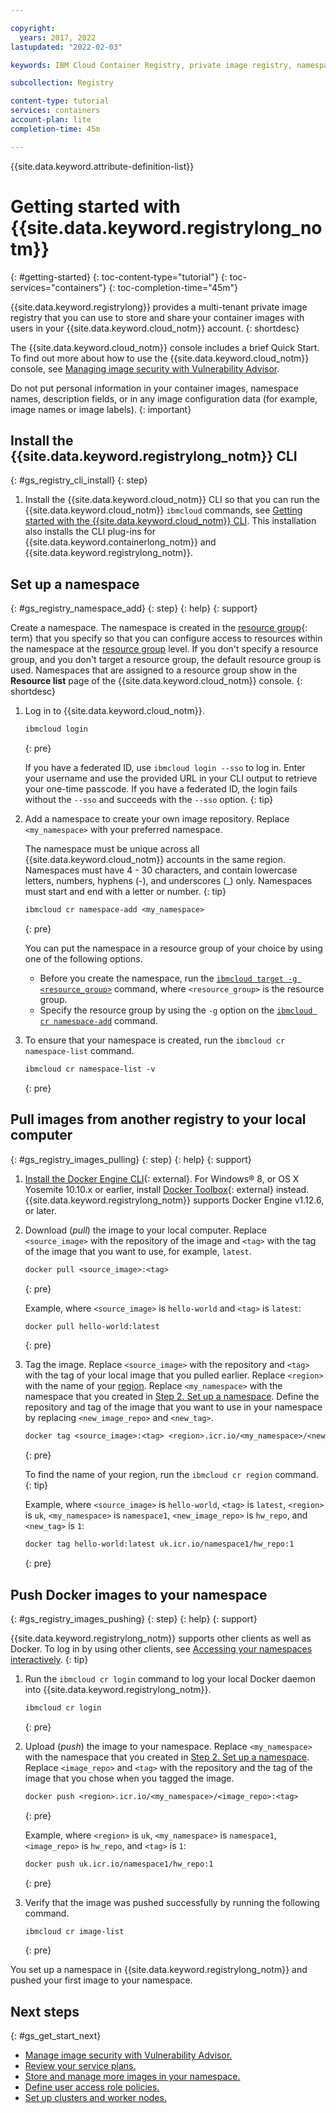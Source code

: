 ```yaml
---

copyright:
  years: 2017, 2022
lastupdated: "2022-02-03"

keywords: IBM Cloud Container Registry, private image registry, namespaces, image security, cli, namespaces, tutorial, Docker, images, registry

subcollection: Registry

content-type: tutorial
services: containers
account-plan: lite
completion-time: 45m

---
```


{{site.data.keyword.attribute-definition-list}}

# Getting started with {{site.data.keyword.registrylong_notm}}
{: #getting-started}
{: toc-content-type="tutorial"}
{: toc-services="containers"}
{: toc-completion-time="45m"}

{{site.data.keyword.registrylong}} provides a multi-tenant private image registry that you can use to store and share your container images with users in your {{site.data.keyword.cloud_notm}} account.
{: shortdesc}

The {{site.data.keyword.cloud_notm}} console includes a brief Quick Start. To find out more about how to use the {{site.data.keyword.cloud_notm}} console, see [Managing image security with Vulnerability Advisor](/docs/Registry?topic=va-va_index).

Do not put personal information in your container images, namespace names, description fields, or in any image configuration data (for example, image names or image labels).
{: important}

## Install the {{site.data.keyword.registrylong_notm}} CLI
{: #gs_registry_cli_install}
{: step}

1. Install the {{site.data.keyword.cloud_notm}} CLI so that you can run the {{site.data.keyword.cloud_notm}} `ibmcloud` commands, see [Getting started with the {{site.data.keyword.cloud_notm}} CLI](/docs/cli?topic=cli-getting-started). This installation also installs the CLI plug-ins for {{site.data.keyword.containerlong_notm}} and {{site.data.keyword.registrylong_notm}}.

## Set up a namespace
{: #gs_registry_namespace_add}
{: step}
{: help}
{: support}

Create a namespace. The namespace is created in the [resource group](x2161955){: term} that you specify so that you can configure access to resources within the namespace at the [resource group](/docs/account?topic=account-rgs) level. If you don't specify a resource group, and you don't target a resource group, the default resource group is used. Namespaces that are assigned to a resource group show in the **Resource list** page of the {{site.data.keyword.cloud_notm}} console.
{: shortdesc}

1. Log in to {{site.data.keyword.cloud_notm}}.

    ```txt
    ibmcloud login
    ```
    {: pre}

    If you have a federated ID, use `ibmcloud login --sso` to log in. Enter your username and use the provided URL in your CLI output to retrieve your one-time passcode. If you have a federated ID, the login fails without the `--sso` and succeeds with the `--sso` option.
    {: tip}

2. Add a namespace to create your own image repository. Replace `<my_namespace>` with your preferred namespace.

    The namespace must be unique across all {{site.data.keyword.cloud_notm}} accounts in the same region. Namespaces must have 4 - 30 characters, and contain lowercase letters, numbers, hyphens (-), and underscores (_) only. Namespaces must start and end with a letter or number.
    {: tip}

    ```txt
    ibmcloud cr namespace-add <my_namespace>
    ```
    {: pre}

    You can put the namespace in a resource group of your choice by using one of the following options.

    - Before you create the namespace, run the [`ibmcloud target -g <resource_group>`](/docs/cli?topic=cli-ibmcloud_cli#ibmcloud_target) command, where `<resource_group>` is the resource group.
    - Specify the resource group by using the `-g` option on the [`ibmcloud cr namespace-add`](/docs/Registry?topic=container-registry-cli-plugin-containerregcli#bx_cr_namespace_add) command.

3. To ensure that your namespace is created, run the `ibmcloud cr namespace-list` command.

    ```txt
    ibmcloud cr namespace-list -v
    ```
    {: pre}

## Pull images from another registry to your local computer
{: #gs_registry_images_pulling}
{: step}
{: help}
{: support}

1. [Install the Docker Engine CLI](https://www.docker.com/products/container-runtime#/download){: external}. For Windows&reg; 8, or OS X Yosemite 10.10.x or earlier, install [Docker Toolbox](https://docs.docker.com/toolbox/){: external} instead. {{site.data.keyword.registrylong_notm}} supports Docker Engine v1.12.6, or later.

2. Download (_pull_) the image to your local computer. Replace `<source_image>` with the repository of the image and `<tag>` with the tag of the image that you want to use, for example, `latest`.

    ```txt
    docker pull <source_image>:<tag>
    ```
    {: pre}

    Example, where `<source_image>` is `hello-world` and `<tag>` is `latest`:

    ```txt
    docker pull hello-world:latest
    ```
    {: pre}

3. Tag the image. Replace `<source_image>` with the repository and `<tag>` with the tag of your local image that you pulled earlier. Replace `<region>` with the name of your [region](/docs/Registry?topic=Registry-registry_overview#registry_regions). Replace `<my_namespace>` with the namespace that you created in [Step 2. Set up a namespace](#gs_registry_namespace_add). Define the repository and tag of the image that you want to use in your namespace by replacing `<new_image_repo>` and `<new_tag>`.

    ```txt
    docker tag <source_image>:<tag> <region>.icr.io/<my_namespace>/<new_image_repo>:<new_tag>
    ```
    {: pre}

    To find the name of your region, run the `ibmcloud cr region` command.
    {: tip}

    Example, where `<source_image>` is `hello-world`, `<tag>` is `latest`, `<region>` is `uk`, `<my_namespace>` is `namespace1`, `<new_image_repo>` is `hw_repo`, and `<new_tag>` is `1`:

    ```txt
    docker tag hello-world:latest uk.icr.io/namespace1/hw_repo:1
    ```
    {: pre}

## Push Docker images to your namespace
{: #gs_registry_images_pushing}
{: step}
{: help}
{: support}

{{site.data.keyword.registrylong_notm}} supports other clients as well as Docker. To log in by using other clients, see [Accessing your namespaces interactively](/docs/Registry?topic=Registry-registry_access#registry_access_interactive).
{: tip}

1. Run the `ibmcloud cr login` command to log your local Docker daemon into {{site.data.keyword.registrylong_notm}}.

    ```txt
    ibmcloud cr login
    ```
    {: pre}

2. Upload (_push_) the image to your namespace. Replace `<my_namespace>` with the namespace that you created in [Step 2. Set up a namespace](#gs_registry_namespace_add). Replace `<image_repo>` and `<tag>` with the repository and the tag of the image that you chose when you tagged the image.

    ```txt
    docker push <region>.icr.io/<my_namespace>/<image_repo>:<tag>
    ```
    {: pre}

    Example, where `<region>` is `uk`, `<my_namespace>` is `namespace1`, `<image_repo>` is `hw_repo`, and `<tag>` is `1`:

    ```txt
    docker push uk.icr.io/namespace1/hw_repo:1
    ```
    {: pre}

3. Verify that the image was pushed successfully by running the following command.

    ```txt
    ibmcloud cr image-list
    ```
    {: pre}

You set up a namespace in {{site.data.keyword.registrylong_notm}} and pushed your first image to your namespace.

## Next steps
{: #gs_get_start_next}

- [Manage image security with Vulnerability Advisor.](/docs/Registry?topic=va-va_index)
- [Review your service plans.](/docs/Registry?topic=Registry-registry_overview#registry_plans)
- [Store and manage more images in your namespace.](/docs/Registry?topic=Registry-registry_images_)
- [Define user access role policies.](/docs/Registry?topic=Registry-user#user)
- [Set up clusters and worker nodes.](/docs/containers?topic=containers-clusters#clusters)


